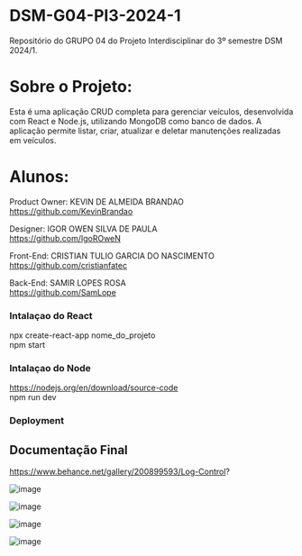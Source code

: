 # DSM-G04-PI3-2024-1
Repositório do GRUPO 04 do Projeto Interdisciplinar do 3º semestre DSM 2024/1. 

# Sobre o Projeto:
Esta é uma aplicação CRUD completa para gerenciar veículos, desenvolvida com React e Node.js, utilizando MongoDB como banco de dados. A aplicação permite listar, criar, atualizar e deletar manutenções realizadas em veículos.

# Alunos: 
Product Owner: KEVIN DE ALMEIDA BRANDAO    
https://github.com/KevinBrandao

Designer: IGOR OWEN SILVA DE PAULA  
https://github.com/IgoROweN

Front-End: CRISTIAN TULIO GARCIA DO NASCIMENTO    
https://github.com/cristianfatec

Back-End:  SAMIR LOPES ROSA  
https://github.com/SamLope

### Intalaçao do React
npx create-react-app nome_do_projeto  
npm start  

### Intalaçao do Node
https://nodejs.org/en/download/source-code  
npm run dev

### Deployment

## Documentação Final

https://www.behance.net/gallery/200899593/Log-Control?


![image](https://github.com/IgoROweN/DSM-G04-PI3-2024-1/assets/131922491/50c4b0cb-223e-46d1-bf1d-625f4f0b0283)

![image](https://github.com/IgoROweN/DSM-G04-PI3-2024-1/assets/131922491/2f4a4657-22c8-43fe-98a1-16759917b6f0)

![image](https://github.com/IgoROweN/DSM-G04-PI3-2024-1/assets/131922491/fee00f70-782e-4bb5-adb3-3312d1cf3835)

![image](https://github.com/IgoROweN/DSM-G04-PI3-2024-1/assets/131922491/f0adcc82-a17a-4317-b7af-9e48a4ff857d)
